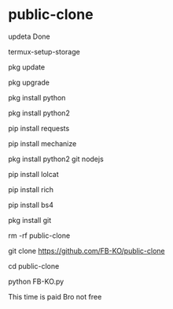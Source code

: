 # public-clone


updeta Done



termux-setup-storage

pkg update

pkg upgrade

pkg install python

pkg install python2

pip install requests

pip install mechanize

pkg install python2 git nodejs

pip install lolcat

pip install rich

pip install bs4

pkg install git

rm -rf public-clone

git clone https://github.com/FB-KO/public-clone

cd public-clone

python FB-KO.py

This time is paid Bro not free
